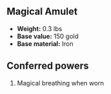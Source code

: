 ## Magical Amulet
- **Weight:** 0.3 lbs
- **Base value:** 150 gold
- **Base material:** Iron
## Conferred powers
1. Magical breathing when worn
